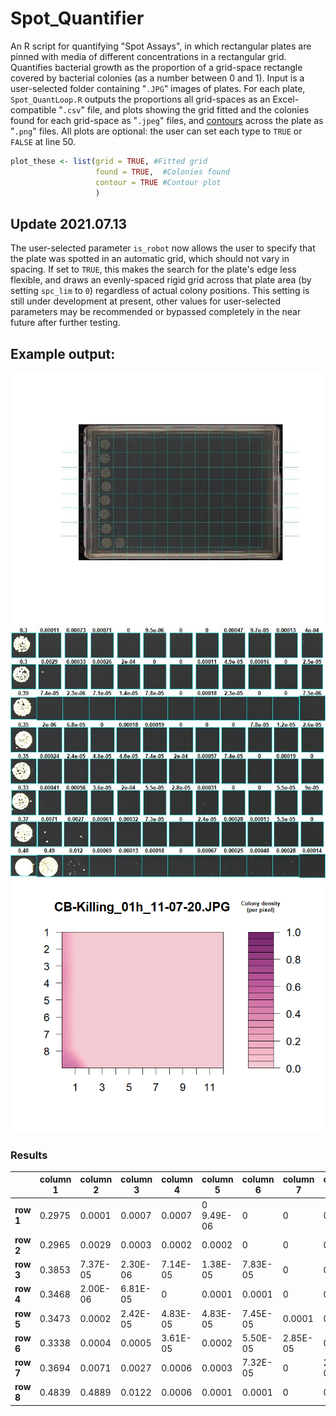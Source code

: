 # Spot_Quantifier
An R script for quantifying "Spot Assays", in which rectangular plates are pinned with media of different concentrations in a rectangular grid. Quantifies bacterial growth as the proportion of a grid-space rectangle covered by bacterial colonies (as a number between 0 and 1).
Input is a user-selected folder containing "```.JPG```" images of plates. For each plate, ```Spot_QuantLoop.R``` outputs the proportions all grid-spaces as an Excel-compatible "```.csv```" file, and plots showing the grid fitted and the colonies found for each grid-space as "```.jpeg```" files, and  [contours](https://en.wikipedia.org/wiki/Contour_line) across the plate as "```.png```" files.
All plots are optional: the user can set each type to ```TRUE``` or ```FALSE``` at line 50.
```r
plot_these <- list(grid = TRUE, #Fitted grid
                   found = TRUE,  #Colonies found
                   contour = TRUE #Contour plot
                   )
 ```
## Update 2021.07.13
The user-selected parameter ```is_robot``` now allows the user to specify that the plate was spotted in an automatic grid, which should not vary in spacing. If set to ```TRUE```, this makes the search for the plate's edge less flexible, and draws an evenly-spaced rigid grid across that plate area (by setting ```spc_lim``` to ```0```) regardless of actual colony positions. This setting is still under development at present, other values for user-selected parameters may be recommended or bypassed completely in the near future after further testing.
## Example output:
![Fitted grid](https://github.com/Foztarz/Spot_Quantifier/blob/master/ExampleOutput/CB-Killing_01h_11-07-20.JPG-Grid.jpeg)
![Colonies found](https://github.com/Foztarz/Spot_Quantifier/blob/master/ExampleOutput/CB-Killing_01h_11-07-20.JPG-OtsuFound.jpeg)
![Contour plot](https://github.com/Foztarz/Spot_Quantifier/blob/master/ExampleOutput/CB-Killing_01h_11-07-20.JPG-Contour.png)
### Results
|       |column 1	|column 2	|column 3	|column 4	|column 5	|column 6	|column 7	|column 8	|column 9	|column 10	|column 11	|column 12 |
| ----- | ------- | ------- | ------- | ------- | ------- | ------- | ------- | ------- | ------- | ------- | ------- | ------- |
| **row 1** |	0.2975  | 0.0001  |	0.0007  |	0.0007  |	0	9.49E-06 |  	0    |	  0    |	0.0004  |	9.68E-05  |	0.0001  |	0.0003  |
| **row 2** |	0.2965  |	0.0029  |	0.0003  |	0.0002  |	0.0002  |	  0    |	  0  |	0.0001  |	4.92E-05  |	0.0001  |	  0    |	2.46E-05  |
| **row 3** |	0.3853  |	7.37E-05  |	2.30E-06  |	7.14E-05  |	1.38E-05  |	7.83E-05  |	0  |	0.0001  |	2.30E-05  |	0  |	0  |	7.49E-06  |
| **row 4** |	0.3468  |	2.00E-06  |	6.81E-05  |	0 |		0.0001  |	0.0001  |	0 |		0 |		0	 |	7.81E-05  |	1.20E-05  |	2.60E-05  |
| **row 5** |	0.3473  |	0.0002  |	2.42E-05  |	4.83E-05  |	4.83E-05  |	7.45E-05  |	0.0001  |	0.0005  |	7.45E-05  |	0  |	0.000191196  |	0  |
| **row 6** |	0.3338  |	0.0004  |	0.0005  |	3.61E-05  |	0.0002  |	5.50E-05  |	2.85E-05  |	0.0003  |	0 |		0	 |	5.50E-05  |	9.05E-05  |
| **row 7** |	0.3694  | 0.0071  |	0.0027  |	0.0006  |	0.0003  |	7.32E-05  |	0 |		2.44E-05  |	0.0002  |	0.0001  |	5.49E-05  |	0  |
| **row 8** |	0.4839  |	0.4889  |	0.0122  |	0.0006  |	0.0001  |	0.0001  |	0 |		0.0006  |	0.0002  |	0.0004  |	0.0002  |	0.0001  |
